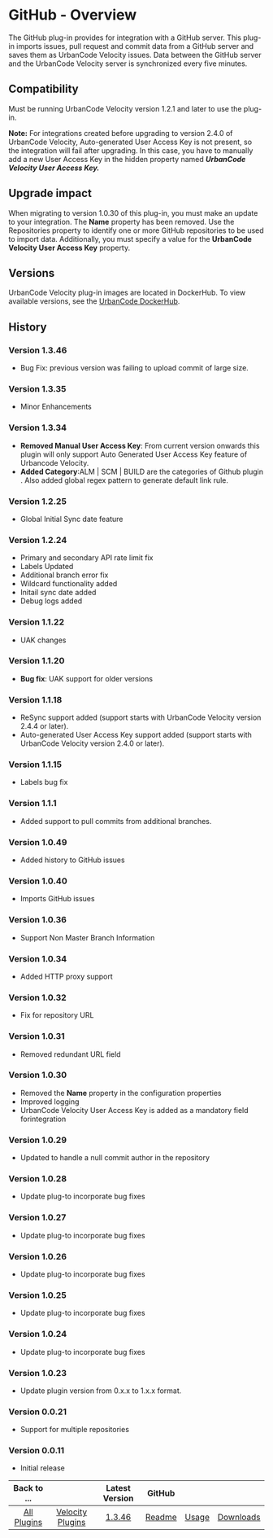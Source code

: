 
# GitHub - Overview

The GitHub plug-in provides for integration with a GitHub server. This plug-in imports issues, pull request and commit data from a GitHub server and saves them as UrbanCode Velocity issues. Data between the GitHub server and the UrbanCode Velocity server is synchronized every five minutes.

## Compatibility

Must be running UrbanCode Velocity version 1.2.1 and later to use the plug-in.

**Note:** For integrations created before upgrading to version 2.4.0 of UrbanCode Velocity, Auto-generated User Access Key is not present, so the integration will fail after upgrading. In this case, you have to manually add a new User Access Key in the hidden property named ***UrbanCode Velocity User Access Key.***

##  Upgrade impact

When migrating to version 1.0.30 of this plug-in, you must make an update to your integration. The **Name** property has been removed. Use the Repositories property to identify one or more GitHub repositories to be used to import data. Additionally, you must specify a value for the **UrbanCode Velocity User Access Key** property.

## Versions

UrbanCode Velocity plug-in images are located in DockerHub. To view available versions, see the [UrbanCode DockerHub](https://hub.docker.com/r/urbancode/ucv-ext-github/tags).

## History

### Version 1.3.46

* Bug Fix: previous version was failing to upload commit of large size.
### Version 1.3.35

* Minor Enhancements
### Version 1.3.34

* **Removed Manual User Access Key**: From current version onwards this plugin will only support Auto Generated User Access Key feature of Urbancode Velocity.
* **Added Category**:ALM | SCM | BUILD are the categories of Github plugin . Also added global regex pattern to generate default link rule.

### Version 1.2.25

* Global Initial Sync date feature

### Version 1.2.24

* Primary and secondary API rate limit fix
* Labels Updated
* Additional branch error fix
* Wildcard functionality added
* Initail sync date added
* Debug logs added

### Version 1.1.22

* UAK changes

### Version 1.1.20

* **Bug fix**: UAK support for older versions

### Version 1.1.18

* ReSync support added (support starts with UrbanCode Velocity version 2.4.4 or later).
* Auto-generated User Access Key support added (support starts with UrbanCode Velocity version 2.4.0 or later).

### Version 1.1.15

* Labels bug fix

### Version 1.1.1

* Added support to pull commits from additional branches.

### Version 1.0.49

* Added history to GitHub issues

### Version 1.0.40

* Imports GitHub issues

### Version 1.0.36

* Support Non Master Branch Information

### Version 1.0.34

* Added HTTP proxy support

### Version 1.0.32

* Fix for repository URL

### Version 1.0.31

* Removed redundant URL field

### Version 1.0.30

* Removed the **Name** property in the configuration properties
* Improved logging
* UrbanCode Velocity User Access Key is added as a mandatory field forintegration

### Version 1.0.29

* Updated to handle a null commit author in the repository

### Version 1.0.28

* Update plug-to incorporate bug fixes

### Version 1.0.27

* Update plug-to incorporate bug fixes

### Version 1.0.26

* Update plug-to incorporate bug fixes

### Version 1.0.25

* Update plug-to incorporate bug fixes

### Version 1.0.24

* Update plug-to incorporate bug fixes

### Version 1.0.23

* Update plugin version from 0.x.x to 1.x.x format.

### Version 0.0.21

* Support for multiple repositories

### Version 0.0.11

* Initial release

|Back to ...||Latest Version|GitHub |||
| :---: | :---: | :---: | :---: | :---: | :---: |
|[All Plugins](../../index.md)|[Velocity Plugins](../README.md)|[1.3.46](https://raw.githubusercontent.com/UrbanCode/IBM-UCV-PLUGINS/main/files/ucv-ext-github/ucv-ext-github:1.3.46.tar.7z.001)|[Readme](README.md)|[Usage](usage.md)|[Downloads](downloads.md)|
